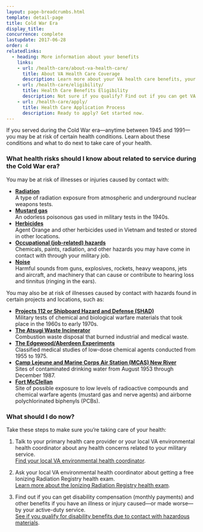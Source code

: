 ```yaml
---
layout: page-breadcrumbs.html
template: detail-page
title: Cold War Era
display_title: 
concurrence: complete
lastupdate: 2017-06-28
order: 4
relatedlinks:
  - heading: More information about your benefits
    links:
    - url: /health-care/about-va-health-care/
      title: About VA Health Care Coverage
      description: Learn more about your VA health care benefits, your health care team, and where you’ll go for care.
    - url: /health-care/eligibility/
      title: Health Care Benefits Eligibility
      description: Not sure if you qualify? Find out if you can get VA health care benefits.
    - url: /health-care/apply/
      title: Health Care Application Process
      description: Ready to apply? Get started now.
---
```


<div class="va-introtext">

If you served during the Cold War era—anytime between 1945 and 1991—you may be at risk of certain health conditions. Learn about these conditions and what to do next to take care of your health.

</div>

<div class="feature" markdown=“1”>

### What health risks should I know about related to service during the Cold War era?

You may be at risk of illnesses or injuries caused by contact with:

- **[Radiation](/disability-benefits/conditions/exposure-to-hazardous-materials/radiation-exposure/)** <br> A type of radiation exposure from atmospheric and underground nuclear weapons tests.
- **[Mustard gas](/disability-benefits/conditions/exposure-to-hazardous-materials/mustard-gas/)** <br> An odorless poisonous gas used in military tests in the 1940s.
- **[Herbicides](/disability-benefits/conditions/exposure-to-hazardous-materials/agent-orange/)** <br> Agent Orange and other herbicides used in Vietnam and tested or stored in other locations.
- **[Occupational (job-related) hazards](https://www.publichealth.va.gov/exposures/categories/occupational-hazards.asp)** <br> Chemicals, paints, radiation, and other hazards you may have come in contact with through your military job.
- **[Noise](https://www.publichealth.va.gov/exposures/noise/index.asp)** <br> Harmful sounds from guns, explosives, rockets, heavy weapons, jets and aircraft, and machinery that can cause or contribute to hearing loss and tinnitus (ringing in the ears).

You may also be at risk of illnesses caused by contact with hazards found in certain projects and locations, such as:

- **[Projects 112 or Shipboard Hazard and Defense (SHAD)](/disability-benefits/conditions/exposure-to-hazardous-materials/project112-SHAD/)** <br> Military tests of chemical and biological warfare materials that took place in the 1960s to early 1970s.
- **[The Atsugi Waste Incinerator](https://www.publichealth.va.gov/exposures/sand-dust-particulates/atsugi.asp)** <br> Combustion waste disposal that burned industrial and medical waste.
- **[The Edgewood/Aberdeen Experiments](https://www.publichealth.va.gov/exposures/edgewood-aberdeen/index.asp)** <br> Classified medical studies of low-dose chemical agents conducted from 1955 to 1975.
- **[Camp Lejeune and Marine Corps Air Station (MCAS) New River](/disability-benefits/conditions/exposure-to-hazardous-materials/contaminated-drinking-water-at-camp-lejeune/)** <br> Sites of contaminated drinking water from August 1953 through December 1987.
- **[Fort McClellan](https://www.publichealth.va.gov/exposures/fort-mcclellan/index.asp)** <br> Site of possible exposure to low levels of radioactive compounds and chemical warfare agents (mustard gas and nerve agents) and airborne polychlorinated biphenyls (PCBs).

</div>

### What should I do now?

Take these steps to make sure you’re taking care of your health:

<ol class="process">
<li class="process-step list-one">

Talk to your primary health care provider or your local VA environmental health coordinator about any health concerns related to your military service. <br> [Find your local VA environmental health coordinator](https://www.publichealth.va.gov/exposures/coordinators.asp). 

</li>

<li class="process-step list-two">

Ask your local VA environmental health coordinator about getting a free Ionizing Radiation Registry health exam. <br> [Learn more about the Ionizing Radiation Registry health exam](https://www.publichealth.va.gov/exposures/radiation/benefits/registry-exam.asp).

</li>

<li class="process-step list-three">

Find out if you can get disability compensation (monthly payments) and other benefits if you have an illness or injury caused—or made worse—by your active-duty service. <br> [See if you qualify for disability benefits due to contact with hazardous materials](/disability-benefits/conditions/exposure-to-hazardous-materials/). 

</li>
</ol>
